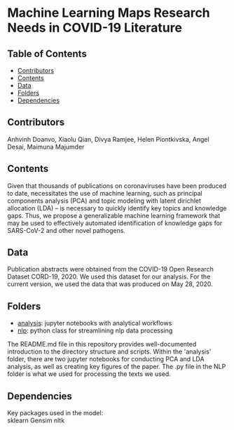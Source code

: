 # Machine Learning Maps Research Needs in COVID-19 Literature

<!-- TABLE OF CONTENTS -->
## Table of Contents

* [Contributors](#contributors)
* [Contents](#contents)
* [Data](#data)
* [Folders](#folders)
* [Dependencies](#dependencies)


## Contributors
Anhvinh Doanvo, Xiaolu Qian, Divya Ramjee, Helen Piontkivska, Angel Desai, Maimuna Majumder

<!-- Contents -->
## Contents
Given that thousands of publications on coronaviruses have been produced to date, necessitates the use of machine learning, such as principal components analysis (PCA) and topic modeling with latent dirichlet allocation (LDA) – is necessary to quickly identify key topics and knowledge gaps. Thus, we propose a generalizable machine learning framework that may be used to effectively automated identification of knowledge gaps for SARS-CoV-2 and other novel pathogens.<br />

<!-- Data -->
## Data
Publication abstracts were obtained from the COVID-19 Open Research Dataset CORD-19, 2020. We used this dataset for our analysis. For the current version, we used the data that was produced on May 28, 2020. <br />

## Folders
* [analysis](analysis): jupyter notebooks with analytical workflows
* [nlp](nlp): python class for streamlining nlp data processing

The README.md file in this repository provides well-documented introduction to the directory structure and scripts. Within the 'analysis' folder, there are two jupyter notebooks for conducting PCA and LDA analysis, as well as creating key figures of the paper. The .py file in the NLP folder is what we used for processing the texts we used.

<!-- Dependencies -->
## Dependencies
Key packages used in the model:<br />
sklearn
Gensim 
nltk